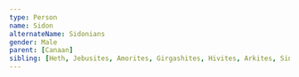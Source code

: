 ```yaml
---
type: Person
name: Sidon
alternateName: Sidonians
gender: Male
parent: [Canaan]
sibling: [Heth, Jebusites, Amorites, Girgashites, Hivites, Arkites, Sinites, Arvadites, Zemarites, Hamathites]
---
```

